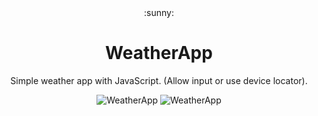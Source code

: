 <div align="center">:sunny:<div>
<h1 align="center">WeatherApp</h1>
<p align="center">Simple weather app with JavaScript. (Allow input or use device locator).</p> 
<img alt="WeatherApp" src="https://user-images.githubusercontent.com/82126168/203390229-52bccd50-d7d6-4bb0-b935-5a497caea595.jpg">
<img alt="WeatherApp" src="https://user-images.githubusercontent.com/82126168/203390296-9e3878cd-f824-45bc-9cb8-1cfc7569d2d5.jpg">

